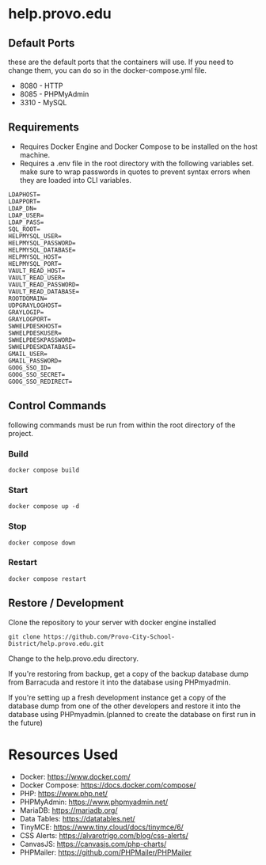 # help.provo.edu
## Default Ports
these are the default ports that the containers will use. If you need to change them, you can do so in the docker-compose.yml file.
- 8080 - HTTP
- 8085 - PHPMyAdmin
- 3310 - MySQL

## Requirements
- Requires Docker Engine and Docker Compose to be installed on the host machine.
- Requires a .env file in the root directory with the following variables set. make sure to wrap passwords in quotes to prevent syntax errors when they are loaded into CLI variables.

```
LDAPHOST=
LDAPPORT=
LDAP_DN=
LDAP_USER=
LDAP_PASS=
SQL_ROOT=
HELPMYSQL_USER=
HELPMYSQL_PASSWORD=
HELPMYSQL_DATABASE=
HELPMYSQL_HOST=
HELPMYSQL_PORT=
VAULT_READ_HOST=
VAULT_READ_USER=
VAULT_READ_PASSWORD=
VAULT_READ_DATABASE=
ROOTDOMAIN=
UDPGRAYLOGHOST=
GRAYLOGIP=
GRAYLOGPORT=
SWHELPDESKHOST=
SWHELPDESKUSER=
SWHELPDESKPASSWORD=
SWHELPDESKDATABASE=
GMAIL_USER=
GMAIL_PASSWORD=
GOOG_SSO_ID=
GOOG_SSO_SECRET=
GOOG_SSO_REDIRECT=
```
## Control Commands
following commands must be run from within the root directory of the project.
### Build
```docker compose build```

### Start
```docker compose up -d```

### Stop
```docker compose down```

### Restart
```docker compose restart```


## Restore / Development
Clone the repository to your server with docker engine installed
```
git clone https://github.com/Provo-City-School-District/help.provo.edu.git
```

Change to the help.provo.edu directory.

If you're restoring from backup, get a copy of the backup database dump from Barracuda and restore it into the database using PHPmyadmin.

If you're setting up a fresh development instance get a copy of the database dump from one of the other developers and restore it into the database using PHPmyadmin.(planned to create the database on first run in the future)

# Resources Used
- Docker: https://www.docker.com/
- Docker Compose: https://docs.docker.com/compose/
- PHP: https://www.php.net/
- PHPMyAdmin: https://www.phpmyadmin.net/
- MariaDB: https://mariadb.org/
- Data Tables: https://datatables.net/
- TinyMCE: https://www.tiny.cloud/docs/tinymce/6/
- CSS Alerts: https://alvarotrigo.com/blog/css-alerts/
- CanvasJS: https://canvasjs.com/php-charts/
- PHPMailer: https://github.com/PHPMailer/PHPMailer
